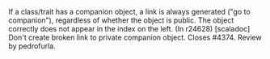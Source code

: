If a class/trait has a companion object, a link is always generated ("go to companion"), regardless of whether the object is public. The object correctly does not appear in the index on the left.
(In r24628) [scaladoc] Don't create broken link to private companion object. Closes #4374. Review by pedrofurla.

